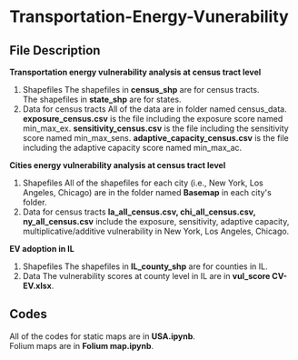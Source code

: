 # Transportation-Energy-Vunerability
## File Description    
**Transportation energy vulnerability analysis at census tract level**
1. Shapefiles
The shapefiles in **census_shp** are for census tracts.  
The shapefiles in **state_shp** are for states.
2. Data for census tracts
All of the data are in folder named census_data.   
**exposure_census.csv** is the file including the exposure score named min_max_ex.
**sensitivity_census.csv** is the file including the sensitivity score named min_max_sens.
**adaptive_capacity_census.csv** is the file including the adaptive capacity score named min_max_ac.     
    
**Cities energy vulnerability analysis at census tract level**
1. Shapefiles
All of the shapefiles for each city (i.e., New York, Los Angeles, Chicago) are in the folder named **Basemap** in each city's folder.
2. Data for census tracts
**la_all_census.csv, chi_all_census.csv, ny_all_census.csv** include the exposure, sensitivity, adaptive capacity, multiplicative/additive vulnerability in New York, Los Angeles, Chicago.

**EV adoption in IL**
1. Shapefiles
The shapefiles in **IL_county_shp** are for counties in IL.   
2. Data
The vulnerability scores at county level in IL are in **vul_score CV-EV.xlsx**.
     
## Codes
All of the codes for static maps are in **USA.ipynb**.    
Folium maps are in **Folium map.ipynb**.
